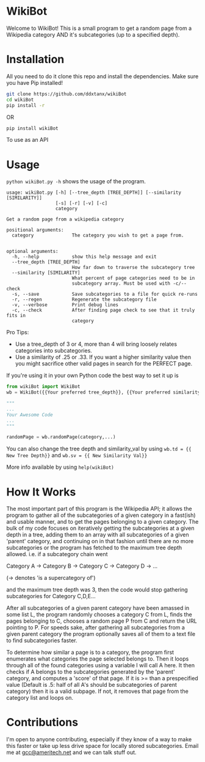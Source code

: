 # WikiBot
Welcome to WikiBot! This is a small program to get a random page from a Wikipedia category AND it's subcategories (up to a specified depth).

# Installation
All you need to do it clone this repo and install the dependencies. Make sure you have Pip installed!

```bash
git clone https://github.com/ddxtanx/wikiBot
cd wikiBot
pip install -r
```

OR

```bash
pip install wikiBot
```
To use as an API

# Usage
`python wikiBot.py -h` shows the usage of the program.
```
usage: wikiBot.py [-h] [--tree_depth [TREE_DEPTH]] [--similarity [SIMILARITY]]
                  [-s] [-r] [-v] [-c]
                  category

Get a random page from a wikipedia category

positional arguments:
  category              The category you wish to get a page from.


optional arguments:
  -h, --help            show this help message and exit
  --tree_depth [TREE_DEPTH]
                        How far down to traverse the subcategory tree
  --similarity [SIMILARITY]
                        What percent of page categories need to be in
                        subcategory array. Must be used with -c/--check
  -s, --save            Save subcategories to a file for quick re-runs
  -r, --regen           Regenerate the subcategory file
  -v, --verbose         Print debug lines
  -c, --check           After finding page check to see that it truly fits in
                        category
```

Pro Tips:
* Use a tree_depth of 3 or 4, more than 4 will bring loosely relates categories into subcategories.
* Use a similarity of .25 or .33. If you want a higher similarity value then you might sacrifice other valid pages in
search for the PERFECT page.

If you're using it in your own Python code the best way to set it up is
```python
from wikiBot import WikiBot
wb = WikiBot({{Your preferred tree_depth}}, {{Your preferred similarity_val}})

"""
...
Your Awesome Code
...
"""

randomPage = wb.randomPage(category,...)
```

You can also change the tree depth and similarity_val by using `wb.td = {{ New Tree Depth}}` and `wb.sv = {{ New Similarity Val}}`

More info available by using `help(wikiBot)`
# How It Works
The most important part of this program is the Wikipedia API; it allows the program to gather all of the subcategories of a given category in a fast(ish) and usable manner, and to get the pages belonging to a given category. The bulk of my code focuses on iteratively getting the subcategories at a given depth in a tree, adding them to an array with all subcategories of a given 'parent' category, and continuing on in that fashion until there are no more subcategories or the program has fetched to the maximum tree depth allowed. i.e. if a subcategory chain went

Category A -> Category B -> Category C -> Category D -> ...

(-> denotes 'is a supercategory of')

and the maximum tree depth was 3, then the code would stop gathering subcategories for Category C,D,E...

After all subcategories of a given parent category have been amassed in some list L, the program randomly chooses a category C from L, finds the pages belonging to C, chooses a random page P from C and return the URL pointing to P. For speeds sake, after gathering all subcategories from a given parent category the program optionally saves all of them to a text file to find subcategories faster.


To determine how similar a page is to a category, the program first enumerates what categories the page selected belongs to. Then it loops through all of the found categories using a variable I will call A here. It then checks if A belongs to the subcategories generated by the 'parent' category, and computes a 'score' of that page. If it is >= than a prespecified value (Default is .5: half of all A's should be subcategories of parent category) then it is a valid subpage. If not, it removes that page from the category list and loops on.
# Contributions
I'm open to anyone contributing, especially if they know of a way to make this faster or take up less drive space for locally stored subcategories. Email me at gcc@ameritech.net and we can talk stuff out.
